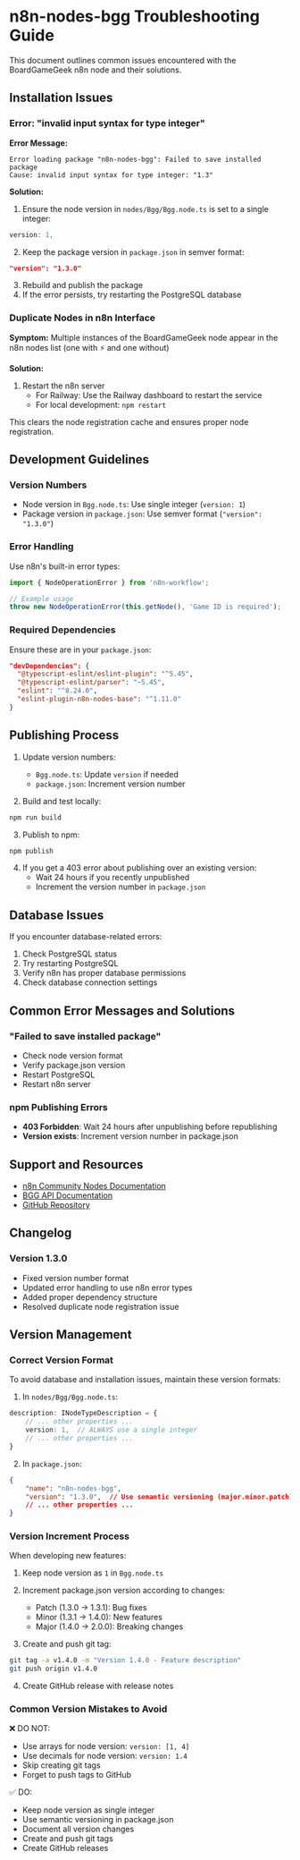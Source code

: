 # n8n-nodes-bgg Troubleshooting Guide

This document outlines common issues encountered with the BoardGameGeek n8n node and their solutions.

## Installation Issues

### Error: "invalid input syntax for type integer"

**Error Message:**
```
Error loading package "n8n-nodes-bgg": Failed to save installed package
Cause: invalid input syntax for type integer: "1.3"
```

**Solution:**
1. Ensure the node version in `nodes/Bgg/Bgg.node.ts` is set to a single integer:
```typescript
version: 1,
```
2. Keep the package version in `package.json` in semver format:
```json
"version": "1.3.0"
```
3. Rebuild and publish the package
4. If the error persists, try restarting the PostgreSQL database

### Duplicate Nodes in n8n Interface

**Symptom:** Multiple instances of the BoardGameGeek node appear in the n8n nodes list (one with ⚡ and one without)

**Solution:**
1. Restart the n8n server
   - For Railway: Use the Railway dashboard to restart the service
   - For local development: `npm restart`

This clears the node registration cache and ensures proper node registration.

## Development Guidelines

### Version Numbers
- Node version in `Bgg.node.ts`: Use single integer (`version: 1`)
- Package version in `package.json`: Use semver format (`"version": "1.3.0"`)

### Error Handling
Use n8n's built-in error types:
```typescript
import { NodeOperationError } from 'n8n-workflow';

// Example usage
throw new NodeOperationError(this.getNode(), 'Game ID is required');
```

### Required Dependencies
Ensure these are in your `package.json`:
```json
"devDependencies": {
  "@typescript-eslint/eslint-plugin": "^5.45",
  "@typescript-eslint/parser": "~5.45",
  "eslint": "^8.24.0",
  "eslint-plugin-n8n-nodes-base": "^1.11.0"
}
```

## Publishing Process

1. Update version numbers:
   - `Bgg.node.ts`: Update `version` if needed
   - `package.json`: Increment version number

2. Build and test locally:
```bash
npm run build
```

3. Publish to npm:
```bash
npm publish
```

4. If you get a 403 error about publishing over an existing version:
   - Wait 24 hours if you recently unpublished
   - Increment the version number in `package.json`

## Database Issues

If you encounter database-related errors:

1. Check PostgreSQL status
2. Try restarting PostgreSQL
3. Verify n8n has proper database permissions
4. Check database connection settings

## Common Error Messages and Solutions

### "Failed to save installed package"
- Check node version format
- Verify package.json version
- Restart PostgreSQL
- Restart n8n server

### npm Publishing Errors
- **403 Forbidden**: Wait 24 hours after unpublishing before republishing
- **Version exists**: Increment version number in package.json

## Support and Resources

- [n8n Community Nodes Documentation](https://docs.n8n.io/integrations/creating-nodes/build/declarative-style-node/)
- [BGG API Documentation](https://boardgamegeek.com/wiki/page/BGG_XML_API2)
- [GitHub Repository](https://github.com/seanlange/n8n-nodes-bgg)

## Changelog

### Version 1.3.0
- Fixed version number format
- Updated error handling to use n8n error types
- Added proper dependency structure
- Resolved duplicate node registration issue 

## Version Management

### Correct Version Format
To avoid database and installation issues, maintain these version formats:

1. In `nodes/Bgg/Bgg.node.ts`:
```typescript
description: INodeTypeDescription = {
    // ... other properties ...
    version: 1,  // ALWAYS use a single integer
    // ... other properties ...
}
```

2. In `package.json`:
```json
{
    "name": "n8n-nodes-bgg",
    "version": "1.3.0",  // Use semantic versioning (major.minor.patch)
    // ... other properties ...
}
```

### Version Increment Process
When developing new features:

1. Keep node version as `1` in `Bgg.node.ts`
2. Increment package.json version according to changes:
   - Patch (1.3.0 → 1.3.1): Bug fixes
   - Minor (1.3.1 → 1.4.0): New features
   - Major (1.4.0 → 2.0.0): Breaking changes

3. Create and push git tag:
```bash
git tag -a v1.4.0 -m "Version 1.4.0 - Feature description"
git push origin v1.4.0
```

4. Create GitHub release with release notes

### Common Version Mistakes to Avoid
❌ DO NOT:
- Use arrays for node version: `version: [1, 4]`
- Use decimals for node version: `version: 1.4`
- Skip creating git tags
- Forget to push tags to GitHub

✅ DO:
- Keep node version as single integer
- Use semantic versioning in package.json
- Document all version changes
- Create and push git tags
- Create GitHub releases 